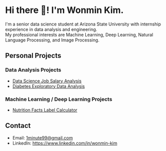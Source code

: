 # Hi there 👋! I'm Wonmin Kim.

I'm a senior data science student at Arizona State University with internship experience in data analysis and engineering.  
My professional interests are Machine Learning, Deep Learning, Natural Language Processing, and Image Processing.

## Personal Projects
### Data Analysis Projects
- [Data Science Job Salary Analysis](https://github.com/1minute99/DataScience-Job-Salary-Analysis)
- [Diabetes Exploratory Data Analysis](https://github.com/1minute99/Diabetes-EDA?tab=readme-ov-file#diabetes-exploratory-data-analysis)

### Machine Learning / Deep Learning Projects
- [Nutrition Facts Label Calculator](https://github.com/1minute99/Nutrition-Facts-Label-Calculator)

## Contact
- Email: 1minute99@gmail.com
- LinkedIn: https://www.linkedin.com/in/wonmin-kim
<!--
**1minute99/1minute99** is a ✨ _special_ ✨ repository because its `README.md` (this file) appears on your GitHub profile.

Here are some ideas to get you started:

- 🔭 I’m currently working on ...
- 🌱 I’m currently learning ...
- 👯 I’m looking to collaborate on ...
- 🤔 I’m looking for help with ...
- 💬 Ask me about ...
- 📫 How to reach me: ...
- 😄 Pronouns: ...
- ⚡ Fun fact: ...
-->
